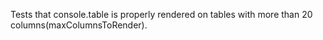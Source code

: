 Tests that console.table is properly rendered on tables with more than 20 columns(maxColumnsToRender).
